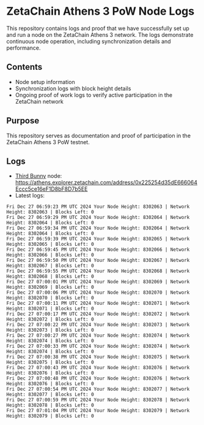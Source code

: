 # ZetaChain Athens 3 PoW Node Logs
This repository contains logs and proof that we have successfully set up and run a node on the ZetaChain Athens 3 network. The logs demonstrate continuous node operation, including synchronization details and performance.

## Contents
- Node setup information
- Synchronization logs with block height details
- Ongoing proof of work logs to verify active participation in the ZetaChain network

## Purpose
This repository serves as documentation and proof of participation in the ZetaChain Athens 3 PoW testnet.

## Logs

- [Third Bunny](https://thirdbunny.xyz/) node: https://athens.explorer.zetachain.com/address/0x225254d35dE666064Eccc5ce16eF1D8bF8D7b5EE
- Latest logs:
```
Fri Dec 27 06:59:23 PM UTC 2024 Your Node Height: 8302063 | Network Height: 8302063 | Blocks Left: 0
Fri Dec 27 06:59:29 PM UTC 2024 Your Node Height: 8302064 | Network Height: 8302064 | Blocks Left: 0
Fri Dec 27 06:59:34 PM UTC 2024 Your Node Height: 8302064 | Network Height: 8302064 | Blocks Left: 0
Fri Dec 27 06:59:39 PM UTC 2024 Your Node Height: 8302065 | Network Height: 8302065 | Blocks Left: 0
Fri Dec 27 06:59:45 PM UTC 2024 Your Node Height: 8302066 | Network Height: 8302066 | Blocks Left: 0
Fri Dec 27 06:59:50 PM UTC 2024 Your Node Height: 8302067 | Network Height: 8302067 | Blocks Left: 0
Fri Dec 27 06:59:55 PM UTC 2024 Your Node Height: 8302068 | Network Height: 8302068 | Blocks Left: 0
Fri Dec 27 07:00:01 PM UTC 2024 Your Node Height: 8302069 | Network Height: 8302069 | Blocks Left: 0
Fri Dec 27 07:00:06 PM UTC 2024 Your Node Height: 8302070 | Network Height: 8302070 | Blocks Left: 0
Fri Dec 27 07:00:11 PM UTC 2024 Your Node Height: 8302071 | Network Height: 8302071 | Blocks Left: 0
Fri Dec 27 07:00:17 PM UTC 2024 Your Node Height: 8302072 | Network Height: 8302072 | Blocks Left: 0
Fri Dec 27 07:00:22 PM UTC 2024 Your Node Height: 8302073 | Network Height: 8302073 | Blocks Left: 0
Fri Dec 27 07:00:27 PM UTC 2024 Your Node Height: 8302074 | Network Height: 8302074 | Blocks Left: 0
Fri Dec 27 07:00:33 PM UTC 2024 Your Node Height: 8302074 | Network Height: 8302074 | Blocks Left: 0
Fri Dec 27 07:00:38 PM UTC 2024 Your Node Height: 8302075 | Network Height: 8302075 | Blocks Left: 0
Fri Dec 27 07:00:43 PM UTC 2024 Your Node Height: 8302076 | Network Height: 8302076 | Blocks Left: 0
Fri Dec 27 07:00:48 PM UTC 2024 Your Node Height: 8302076 | Network Height: 8302076 | Blocks Left: 0
Fri Dec 27 07:00:54 PM UTC 2024 Your Node Height: 8302077 | Network Height: 8302077 | Blocks Left: 0
Fri Dec 27 07:00:59 PM UTC 2024 Your Node Height: 8302078 | Network Height: 8302078 | Blocks Left: 0
Fri Dec 27 07:01:04 PM UTC 2024 Your Node Height: 8302079 | Network Height: 8302079 | Blocks Left: 0
```
